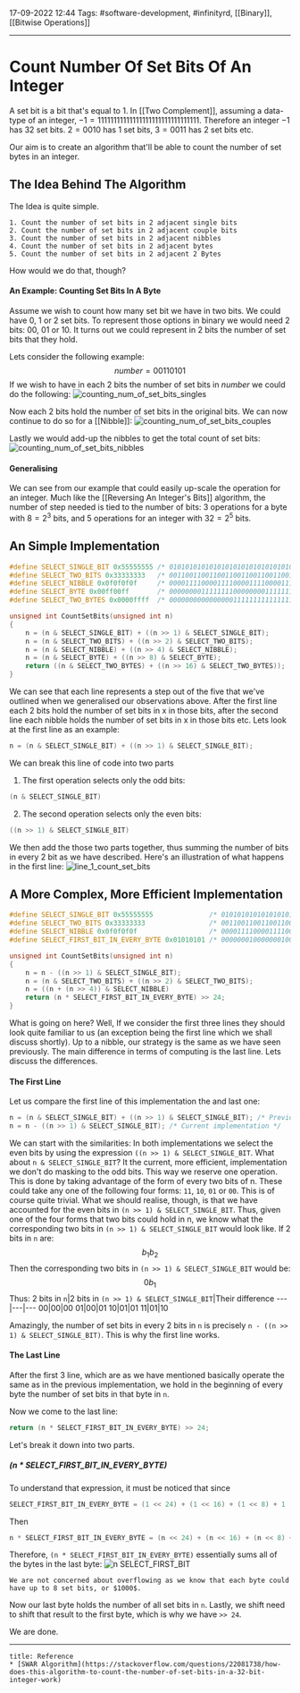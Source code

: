 
17-09-2022 12:44
Tags: #software-development, #infinityrd, [[Binary]], [[Bitwise Operations]]

---

# Count Number Of Set Bits Of An Integer
A set bit is a bit that's equal to 1.
In [[Two Complement]], assuming a data-type of an integer, $-1=11111111111111111111111111111111$. Therefore an integer $-1$ has 32 set bits.
$2=0010$ has 1 set bits, $3=0011$ has 2 set bits etc.

Our aim is to create an algorithm that'll be able to count the number of set bytes in an integer.

## The Idea Behind The Algorithm
The Idea is quite simple.
```PSEUDOCODE
1. Count the number of set bits in 2 adjacent single bits
2. Count the number of set bits in 2 adjacent couple bits
3. Count the number of set bits in 2 adjacent nibbles
4. Count the number of set bits in 2 adjacent bytes
5. Count the number of set bits in 2 adjacent 2 Bytes
```

How would we do that, though?
#### An Example: Counting Set Bits In A Byte
Assume we wish to count how many set bit we have in two bits. We could have $0$, $1$ or $2$ set bits. To represent those options in binary we would need 2 bits: $00$, $01$ or $10$. 
It turns out we could represent in 2 bits the number of set bits that they hold.

Lets consider the following example:
$$number = 00110101$$
If we wish to have in each 2 bits the number of set bits in $number$ we could do the following:
![counting_num_of_set_bits_singles](https://user-images.githubusercontent.com/93342363/190861123-4c3dfad2-0dae-471d-85ff-1e95f2a7afec.png)

Now each 2 bits hold the number of set bits in the original bits.
We can now continue to do so for a [[Nibble]]:
![counting_num_of_set_bits_couples](https://user-images.githubusercontent.com/93342363/190861131-ff0896ad-9003-42ac-a1e4-20187598f540.png)

Lastly we would add-up the nibbles to get the total count of set bits:
![counting_num_of_set_bits_nibbles](https://user-images.githubusercontent.com/93342363/190861139-82593f85-ec28-4383-bbc8-2f358874a766.png)

#### Generalising
We can see from our example that could easily up-scale the operation for an integer.
Much like the [[Reversing An Integer's Bits]] algorithm, the number of step needed is tied to the number of bits: 3 operations for a byte with $8=2^{3}$ bits, and 5 operations for an integer with $32=2^{5}$ bits.

## An Simple Implementation
```C
#define SELECT_SINGLE_BIT 0x55555555 /* 01010101010101010101010101010101 */
#define SELECT_TWO_BITS 0x33333333   /* 00110011001100110011001100110011 */
#define SELECT_NIBBLE 0x0f0f0f0f     /* 00001111000011110000111100001111 */
#define SELECT_BYTE 0x00ff00ff       /* 00000000111111110000000011111111 */
#define SELECT_TWO_BYTES 0x0000ffff  /* 00000000000000001111111111111111 */

unsigned int CountSetBits(unsigned int n)
{
	n = (n & SELECT_SINGLE_BIT) + ((n >> 1) & SELECT_SINGLE_BIT);
	n = (n & SELECT_TWO_BITS) + ((n >> 2) & SELECT_TWO_BITS);
	n = (n & SELECT_NIBBLE) + ((n >> 4) & SELECT_NIBBLE);
	n = (n & SELECT_BYTE) + ((n >> 8) & SELECT_BYTE);
	return ((n & SELECT_TWO_BYTES) + ((n >> 16) & SELECT_TWO_BYTES));
}
```

We can see that each line represents a step out of the five that we've outlined when we generalised our observations above.
After the first line each 2 bits hold the number of set bits in x in those bits, after the second line each nibble holds the number of set bits in x in those bits etc.
Lets look at the first line as an example:
```C
n = (n & SELECT_SINGLE_BIT) + ((n >> 1) & SELECT_SINGLE_BIT);
```

We can break this line of code into two parts
1. The first operation selects only the odd bits: 
```C
(n & SELECT_SINGLE_BIT)
``` 
2. The second operation selects only the even bits:
```C
((n >> 1) & SELECT_SINGLE_BIT)
``` 

We then add the those two parts together, thus summing the number of bits in every 2 bit as we have described.
Here's an illustration of what happens in the first line:
![line_1_count_set_bits](https://user-images.githubusercontent.com/93342363/190861152-2744a8fd-a102-4d4f-a35f-830498b61432.png)

## A More Complex, More Efficient Implementation

```C
#define SELECT_SINGLE_BIT 0x55555555              /* 01010101010101010101010101010101 */
#define SELECT_TWO_BITS 0x33333333                /* 00110011001100110011001100110011 */
#define SELECT_NIBBLE 0x0f0f0f0f                  /* 00001111000011110000111100001111 */
#define SELECT_FIRST_BIT_IN_EVERY_BYTE 0x01010101 /* 00000001000000010000000100000001 */

unsigned int CountSetBits(unsigned int n)
{
	n = n - ((n >> 1) & SELECT_SINGLE_BIT);
	n = (n & SELECT_TWO_BITS) + ((n >> 2) & SELECT_TWO_BITS);
	n = ((n + (n >> 4)) & SELECT_NIBBLE)
	return (n * SELECT_FIRST_BIT_IN_EVERY_BYTE) >> 24;
}
```

What is going on here?
Well, If we consider the first three lines they should look quite familiar to us (an exception being the first line which we shall discuss shortly).
Up to a nibble, our strategy is the same as we have seen previously.
The main difference in terms of computing is the last line.
Lets discuss the differences.

#### The First Line
Let us compare the first line of this implementation the and last one:
```C
n = (n & SELECT_SINGLE_BIT) + ((n >> 1) & SELECT_SINGLE_BIT); /* Previous implementation */
n = n - ((n >> 1) & SELECT_SINGLE_BIT); /* Current implementation */
```

We can start with the similarities:
In both implementations we select the even bits by using the expression `((n >> 1) & SELECT_SINGLE_BIT`.
What about `n & SELECT_SINGLE_BIT`?
It the current, more efficient, implementation we don't do masking to the odd bits. This way we reserve one operation.
This is done by taking advantage of the form of every two bits of n. These could take any one of the following four forms: `11`, `10`, `01` or `00`.
This is of course quite trivial. 
What we should realise, though, is that we have accounted for the even bits in `(n >> 1) & SELECT_SINGLE_BIT`.
Thus, given one of the four forms that two bits could hold in n, we know what the corresponding two bits in `(n >> 1) & SELECT_SINGLE_BIT` would look like.
If 2 bits in `n` are:
$$b_1b_2$$
Then the corresponding two bits in ``(n >> 1) & SELECT_SINGLE_BIT`` would be:
$$0b_1$$
Thus:
2 bits in `n`|2 bits in `(n >> 1) & SELECT_SINGLE_BIT`|Their difference
---|---|---
00|00|00
01|00|01
10|01|01
11|01|10

Amazingly, the number of set bits in every 2 bits in `n` is precisely `n - ((n >> 1) & SELECT_SINGLE_BIT)`. This is why the first line works.

#### The Last Line
After the first 3 line, which are as we have mentioned basically operate the same as in the previous implementation, we hold in the beginning of every byte the number of set bits in that byte in `n`.

Now we come to the last line:
```C
return (n * SELECT_FIRST_BIT_IN_EVERY_BYTE) >> 24;
```

Let's break it down into two parts.

##### (n * SELECT_FIRST_BIT_IN_EVERY_BYTE)
To understand that expression, it must be noticed that since
```C
SELECT_FIRST_BIT_IN_EVERY_BYTE = (1 << 24) + (1 << 16) + (1 << 8) + 1
```
Then
```C
n * SELECT_FIRST_BIT_IN_EVERY_BYTE = (n << 24) + (n << 16) + (n << 8) + n
```

Therefore, `(n * SELECT_FIRST_BIT_IN_EVERY_BYTE)` essentially sums all of the bytes in the last byte:
![n SELECT_FIRST_BIT](https://user-images.githubusercontent.com/93342363/190861169-94da2d3d-92bd-4523-936a-be3b76dfef73.png)

```ad-note
We are not concerned about overflowing as we know that each byte could have up to 8 set bits, or $1000$.
```
Now our last byte holds the number of all set bits in `n`.
Lastly, we shift need to shift that result to the first byte, which is why we have `>> 24`.

We are done.

---
```ad-note
title: Reference
* [SWAR Algorithm](https://stackoverflow.com/questions/22081738/how-does-this-algorithm-to-count-the-number-of-set-bits-in-a-32-bit-integer-work)
```
